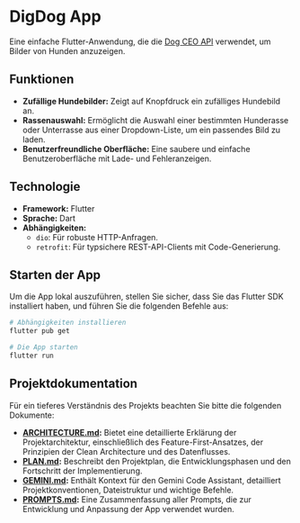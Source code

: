 # DigDog App

Eine einfache Flutter-Anwendung, die die [Dog CEO API](https://dog.ceo/dog-api/) verwendet, um Bilder von Hunden anzuzeigen.

## Funktionen

- **Zufällige Hundebilder:** Zeigt auf Knopfdruck ein zufälliges Hundebild an.
- **Rassenauswahl:** Ermöglicht die Auswahl einer bestimmten Hunderasse oder Unterrasse aus einer Dropdown-Liste, um ein passendes Bild zu laden.
- **Benutzerfreundliche Oberfläche:** Eine saubere und einfache Benutzeroberfläche mit Lade- und Fehleranzeigen.

## Technologie

- **Framework:** Flutter
- **Sprache:** Dart
- **Abhängigkeiten:**
  - `dio`: Für robuste HTTP-Anfragen.
  - `retrofit`: Für typsichere REST-API-Clients mit Code-Generierung.

## Starten der App

Um die App lokal auszuführen, stellen Sie sicher, dass Sie das Flutter SDK installiert haben, und führen Sie die folgenden Befehle aus:

```bash
# Abhängigkeiten installieren
flutter pub get

# Die App starten
flutter run
```

## Projektdokumentation

Für ein tieferes Verständnis des Projekts beachten Sie bitte die folgenden Dokumente:

- **[ARCHITECTURE.md](ARCHITECTURE.md):** Bietet eine detaillierte Erklärung der Projektarchitektur, einschließlich des Feature-First-Ansatzes, der Prinzipien der Clean Architecture und des Datenflusses.
- **[PLAN.md](PLAN.md):** Beschreibt den Projektplan, die Entwicklungsphasen und den Fortschritt der Implementierung.
- **[GEMINI.md](GEMINI.md):** Enthält Kontext für den Gemini Code Assistant, detailliert Projektkonventionen, Dateistruktur und wichtige Befehle.
- **[PROMPTS.md](PROMPTS.md):** Eine Zusammenfassung aller Prompts, die zur Entwicklung und Anpassung der App verwendet wurden.